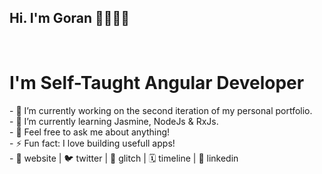 <!--
**horiv7/horiv7** is a ✨ _special_ ✨ repository because its `README.md` (this file) appears on your GitHub profile.

Here are some ideas to get you started:

- 🔭 I’m currently working on ...
- 🌱 I’m currently learning ...
- 👯 I’m looking to collaborate on ...
- 🤔 I’m looking for help with ...
- 💬 Ask me about ...
- 📫 How to reach me: ...
- 😄 Pronouns: ...
- ⚡ Fun fact: ...
-->
## Hi. I'm Goran 👋👩🏼‍💻
</br> 

# I'm Self-Taught Angular Developer
</hr>   
- 🔭 I’m currently working on the second iteration of my personal portfolio.<br/>
- 🌱 I’m currently learning Jasmine, NodeJs & RxJs.<br/>
- 💬 Feel free to ask me about anything!<br/>
- ⚡️ Fun fact: I love building usefull apps!<br/>
- 🏡 website | 🐦 twitter | 🎏 glitch | 🗓 timeline | 👔 linkedin<br/>
